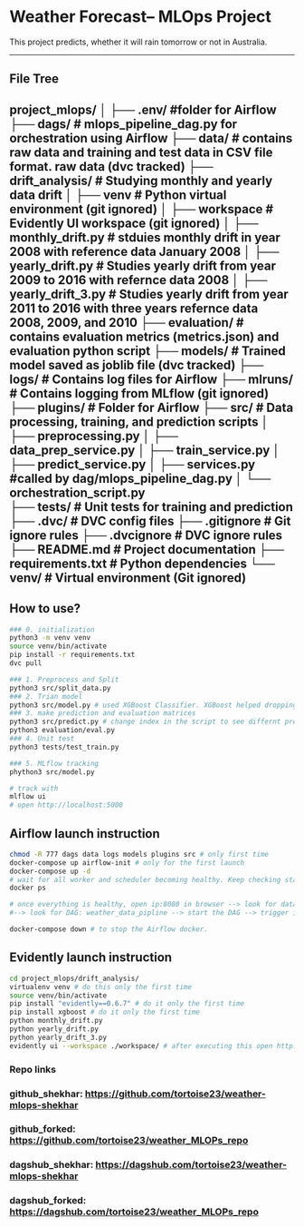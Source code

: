# Weather Forecast– MLOps Project

This project predicts, whether it will rain tomorrow or not in Australia.

---

## File Tree
project_mlops/
│
├── .env/ #folder for Airflow
├── dags/ # mlops_pipeline_dag.py for orchestration using Airflow
├── data/ # contains raw data and training and test data in CSV file format. raw data (dvc tracked)
├── drift_analysis/ # Studying monthly and yearly data drift 
│   ├── venv # Python virtual environment (git ignored)
│   ├── workspace # Evidently UI workspace (git ignored)
│   ├── monthly_drift.py # stduies monthly drift in year 2008 with reference data January 2008
│   ├── yearly_drift.py # Studies yearly drift from year 2009 to 2016 with refernce data 2008
│   ├── yearly_drift_3.py # Studies yearly drift from year 2011 to 2016 with three years refernce data 2008, 2009, and 2010 
├── evaluation/ # contains evaluation metrics (metrics.json) and evaluation python script
├── models/ # Trained model saved as joblib file (dvc tracked)
├── logs/ # Contains log files for Airflow
├── mlruns/ # Contains logging from MLflow (git ignored)
├── plugins/ # Folder for Airflow
├── src/ #  Data processing, training, and prediction scripts 
│   ├── preprocessing.py
│   ├── data_prep_service.py
│   ├── train_service.py
│   ├── predict_service.py
│   ├── services.py #called by dag/mlops_pipeline_dag.py
│   └── orchestration_script.py           
├── tests/ # Unit tests for training and prediction
├── .dvc/ # DVC config files
├── .gitignore # Git ignore rules
├── .dvcignore # DVC ignore rules
├── README.md # Project documentation
├── requirements.txt # Python dependencies
└── venv/ # Virtual environment (Git ignored)
---

## How to use?
```bash
### 0. initialization
python3 -m venv venv
source venv/bin/activate
pip install -r requirements.txt
dvc pull

### 1. Preprocess and Split
python3 src/split_data.py
### 2. Trian model
python3 src/model.py # used XGBoost Classifier. XGBoost helped dropping minimal data points
### 3. make prediction and evaluation matrices
python3 src/predict.py # change index in the script to see differnt prediction 
python3 evaluation/eval.py
### 4. Unit test
python3 tests/test_train.py

### 5. MLflow tracking 
phython3 src/model.py

# track with 
mlflow ui
# open http://localhost:5000

```

## Airflow launch instruction
```bash
chmod -R 777 dags data logs models plugins src # only first time
docker-compose up airflow-init # only for the first launch
docker-compose up -d
# wait for all worker and scheduler becoming healthy. Keep checking staus
docker ps

# once everything is healthy, open ip:8080 in browser --> look for datascientest tag 
#--> look for DAG: weather_data_pipline --> start the DAG --> trigger it to see pipeline working

docker-compose down # to stop the Airflow docker.
```
## Evidently launch instruction
``` bash
cd project_mlops/drift_analysis/
virtualenv venv # do this only the first time
source venv/bin/activate
pip install "evidently==0.6.7" # do it only the first time
pip install xgboost # do it only the first time
python monthly_drift.py
python yearly_drift.py
python yearly_drift_3.py
evidently ui --workspace ./workspace/ # after executing this open http://127.0.0.1:8000/

```

### Repo links
### github_shekhar: https://github.com/tortoise23/weather-mlops-shekhar
### github_forked: https://github.com/tortoise23/weather_MLOPs_repo
### dagshub_shekhar: https://dagshub.com/tortoise23/weather-mlops-shekhar
### dagshub_forked: https://dagshub.com/tortoise23/weather_MLOPs_repo
